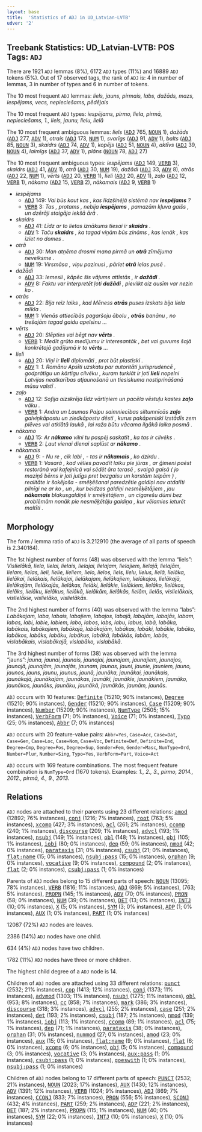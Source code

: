 ```yaml
---
layout: base
title:  'Statistics of ADJ in UD_Latvian-LVTB'
udver: '2'
---
```


## Treebank Statistics: UD_Latvian-LVTB: POS Tags: `ADJ`

There are 1921 `ADJ` lemmas (8%), 6172 `ADJ` types (11%) and 16889 `ADJ` tokens (5%).
Out of 17 observed tags, the rank of `ADJ` is: 4 in number of lemmas, 3 in number of types and 6 in number of tokens.

The 10 most frequent `ADJ` lemmas: <em>liels, jauns, pirmais, labs, dažāds, mazs, iespējams, vecs, nepieciešams, pēdējais</em>

The 10 most frequent `ADJ` types:  <em>iespējams, pirmo, liela, pirmā, nepieciešams, 1., liels, jaunu, lielu, lielā</em>

The 10 most frequent ambiguous lemmas: <em>liels</em> (<tt><a href="lv_lvtb-pos-ADJ.html">ADJ</a></tt> 765, <tt><a href="lv_lvtb-pos-NOUN.html">NOUN</a></tt> 1), <em>dažāds</em> (<tt><a href="lv_lvtb-pos-ADJ.html">ADJ</a></tt> 277, <tt><a href="lv_lvtb-pos-ADV.html">ADV</a></tt> 1), <em>otrais</em> (<tt><a href="lv_lvtb-pos-ADJ.html">ADJ</a></tt> 173, <tt><a href="lv_lvtb-pos-NUM.html">NUM</a></tt> 1), <em>svarīgs</em> (<tt><a href="lv_lvtb-pos-ADJ.html">ADJ</a></tt> 91, <tt><a href="lv_lvtb-pos-ADV.html">ADV</a></tt> 1), <em>balts</em> (<tt><a href="lv_lvtb-pos-ADJ.html">ADJ</a></tt> 85, <tt><a href="lv_lvtb-pos-NOUN.html">NOUN</a></tt> 3), <em>skaidrs</em> (<tt><a href="lv_lvtb-pos-ADJ.html">ADJ</a></tt> 74, <tt><a href="lv_lvtb-pos-ADV.html">ADV</a></tt> 1), <em>kopējs</em> (<tt><a href="lv_lvtb-pos-ADJ.html">ADJ</a></tt> 51, <tt><a href="lv_lvtb-pos-NOUN.html">NOUN</a></tt> 4), <em>aktīvs</em> (<tt><a href="lv_lvtb-pos-ADJ.html">ADJ</a></tt> 39, <tt><a href="lv_lvtb-pos-NOUN.html">NOUN</a></tt> 4), <em>laimīgs</em> (<tt><a href="lv_lvtb-pos-ADJ.html">ADJ</a></tt> 37, <tt><a href="lv_lvtb-pos-ADV.html">ADV</a></tt> 1), <em>plāns</em> (<tt><a href="lv_lvtb-pos-NOUN.html">NOUN</a></tt> 78, <tt><a href="lv_lvtb-pos-ADJ.html">ADJ</a></tt> 27)

The 10 most frequent ambiguous types:  <em>iespējams</em> (<tt><a href="lv_lvtb-pos-ADJ.html">ADJ</a></tt> 149, <tt><a href="lv_lvtb-pos-VERB.html">VERB</a></tt> 3), <em>skaidrs</em> (<tt><a href="lv_lvtb-pos-ADJ.html">ADJ</a></tt> 41, <tt><a href="lv_lvtb-pos-ADV.html">ADV</a></tt> 1), <em>otrā</em> (<tt><a href="lv_lvtb-pos-ADJ.html">ADJ</a></tt> 30, <tt><a href="lv_lvtb-pos-NUM.html">NUM</a></tt> 19), <em>dažādi</em> (<tt><a href="lv_lvtb-pos-ADJ.html">ADJ</a></tt> 33, <tt><a href="lv_lvtb-pos-ADV.html">ADV</a></tt> 8), <em>otrās</em> (<tt><a href="lv_lvtb-pos-ADJ.html">ADJ</a></tt> 22, <tt><a href="lv_lvtb-pos-NUM.html">NUM</a></tt> 1), <em>vērts</em> (<tt><a href="lv_lvtb-pos-ADJ.html">ADJ</a></tt> 20, <tt><a href="lv_lvtb-pos-VERB.html">VERB</a></tt> 1), <em>lieli</em> (<tt><a href="lv_lvtb-pos-ADJ.html">ADJ</a></tt> 20, <tt><a href="lv_lvtb-pos-ADV.html">ADV</a></tt> 1), <em>zaļo</em> (<tt><a href="lv_lvtb-pos-ADJ.html">ADJ</a></tt> 12, <tt><a href="lv_lvtb-pos-VERB.html">VERB</a></tt> 1), <em>nākamo</em> (<tt><a href="lv_lvtb-pos-ADJ.html">ADJ</a></tt> 15, <tt><a href="lv_lvtb-pos-VERB.html">VERB</a></tt> 2), <em>nākamais</em> (<tt><a href="lv_lvtb-pos-ADJ.html">ADJ</a></tt> 9, <tt><a href="lv_lvtb-pos-VERB.html">VERB</a></tt> 1)


* <em>iespējams</em>
  * <tt><a href="lv_lvtb-pos-ADJ.html">ADJ</a></tt> 149: <em>Vai būs kaut kas , kas līdzšinējā sistēmā nav <b>iespējams</b> ?</em>
  * <tt><a href="lv_lvtb-pos-VERB.html">VERB</a></tt> 3: <em>Tas , protams , nebija <b>iespējams</b> , pamazām kļuva gaišs , un dzērāji staigāja iekšā ārā .</em>
* <em>skaidrs</em>
  * <tt><a href="lv_lvtb-pos-ADJ.html">ADJ</a></tt> 41: <em>Līdz ar to lietas iznākums tiesai ir <b>skaidrs</b> .</em>
  * <tt><a href="lv_lvtb-pos-ADV.html">ADV</a></tt> 1: <em>Taču <b>skaidrs</b> , ka tagad viņām būs zināms , kas ienāk , kas iziet no domes .</em>
* <em>otrā</em>
  * <tt><a href="lv_lvtb-pos-ADJ.html">ADJ</a></tt> 30: <em>Man atņēma drosmi mana pirmā un <b>otrā</b> zīmējuma neveiksme .</em>
  * <tt><a href="lv_lvtb-pos-NUM.html">NUM</a></tt> 19: <em>Virsmāsa , viņu pazinusi , pāriet <b>otrā</b> ielas pusē .</em>
* <em>dažādi</em>
  * <tt><a href="lv_lvtb-pos-ADJ.html">ADJ</a></tt> 33: <em>Iemesli , kāpēc šis vājums attīstās , ir <b>dažādi</b> .</em>
  * <tt><a href="lv_lvtb-pos-ADV.html">ADV</a></tt> 8: <em>Faktu var interpretēt ļoti <b>dažādi</b> , pievilkt aiz ausīm var nezin ko .</em>
* <em>otrās</em>
  * <tt><a href="lv_lvtb-pos-ADJ.html">ADJ</a></tt> 22: <em>Bija reiz laiks , kad Mēness <b>otrās</b> puses izskats bija liela mīkla .</em>
  * <tt><a href="lv_lvtb-pos-NUM.html">NUM</a></tt> 1: <em>Vienās attiecībās pagaršoju ābolu , <b>otrās</b> banānu , no trešajām tagad gaidu apelsīnu ...</em>
* <em>vērts</em>
  * <tt><a href="lv_lvtb-pos-ADJ.html">ADJ</a></tt> 20: <em>Slēpties vai bēgt nav <b>vērts</b> .</em>
  * <tt><a href="lv_lvtb-pos-VERB.html">VERB</a></tt> 1: <em>Medīt grūto medījumu ir interesantāk , bet vai guvums šajā konkrētajā gadījumā ir to <b>vērts</b> ...</em>
* <em>lieli</em>
  * <tt><a href="lv_lvtb-pos-ADJ.html">ADJ</a></tt> 20: <em>Viņi ir <b>lieli</b> diplomāti , prot būt plastiski .</em>
  * <tt><a href="lv_lvtb-pos-ADV.html">ADV</a></tt> 1: <em>1. Romānu Apsīti uzskatu par autoritāti jurisprudencē , godprātīgu un kārtīgu cilvēku , kuram turklāt ir ļoti <b>lieli</b> nopelni Latvijas neatkarības atjaunošanā un tiesiskuma nostiprināšanā mūsu valstī .</em>
* <em>zaļo</em>
  * <tt><a href="lv_lvtb-pos-ADJ.html">ADJ</a></tt> 12: <em>Sofija aizskrēja līdz vārtiņiem un pacēla vēstuļu kastes <b>zaļo</b> vāku .</em>
  * <tt><a href="lv_lvtb-pos-VERB.html">VERB</a></tt> 1: <em>Andra un Laumas Paipu saimniecības siltumnīcās <b>zaļo</b> galviņkāpostu un ziedkāpostu dēsti , kurus pakāpeniski izstādīs zem plēves vai atklātā laukā , lai raža būtu vācama ilgākā laika posmā .</em>
* <em>nākamo</em>
  * <tt><a href="lv_lvtb-pos-ADJ.html">ADJ</a></tt> 15: <em>Ar <b>nākamo</b> vilni tu paspēj saskatīt , ka tas ir cilvēks .</em>
  * <tt><a href="lv_lvtb-pos-VERB.html">VERB</a></tt> 2: <em>Ļaut vienai dienai saplūst ar <b>nākamo</b> .</em>
* <em>nākamais</em>
  * <tt><a href="lv_lvtb-pos-ADJ.html">ADJ</a></tt> 9: <em>- Nu re , cik labi , - tas ir <b>nākamais</b> , ko dzirdu .</em>
  * <tt><a href="lv_lvtb-pos-VERB.html">VERB</a></tt> 1: <em>Vasarā , kad vēlies pavadīt laiku pie jūras , ar ģimeni paēst restorānā vai kafejnīcā vai sēdēt āra terasē , svaigā gaisā ( jo maziņš bērns ir ļoti jutīgs pret bezgaisu un karstām telpām ) , realitāte ir šokējoša - smēķēšanai paredzētie galdiņi nav atdalīti pilnīgi ne ar ko , un , kur beidzas galdiņi nesmēķētājiem , jau <b>nākamais</b> blakusgaldiņš ir smēķētājiem , un cigarešu dūmi bez problēmām nonāk pie nesmēķētāju galdiņa , kur vēlamies ieturēt maltīti .</em>

## Morphology

The form / lemma ratio of `ADJ` is 3.212910 (the average of all parts of speech is 2.340184).

The 1st highest number of forms (48) was observed with the lemma “liels”: <em>Vislielākā, liela, lielai, lielais, lielajai, lielajam, lielajiem, lielajā, lielajām, lielam, lielas, lieli, lielie, lieliem, lielo, lielos, liels, lielu, lielus, lielā, lielāka, lielākai, lielākais, lielākajai, lielākajam, lielākajiem, lielākajos, lielākajā, lielākajām, lielākajās, lielākas, lielāki, lielākie, lielākiem, lielāko, lielākos, lielāks, lielāku, lielākus, lielākā, lielākām, lielākās, lielām, lielās, vislielākais, vislielākie, vislielāko, vislielākās</em>.

The 2nd highest number of forms (40) was observed with the lemma “labs”: <em>Labākajam, laba, labais, labajiem, labajos, labajā, labajām, labajās, labam, labas, labi, labie, labiem, labo, labos, labs, labu, labus, labā, labāka, labākais, labākajiem, labākajā, labākajām, labākas, labāki, labākie, labāko, labākos, labāks, labāku, labākus, labākā, labākās, labām, labās, vislabākais, vislabākajā, vislabāko, vislabākā</em>.

The 3rd highest number of forms (38) was observed with the lemma “jauns”: <em>jauna, jaunai, jaunais, jaunajai, jaunajam, jaunajiem, jaunajos, jaunajā, jaunajām, jaunajās, jaunam, jaunas, jauni, jaunie, jauniem, jauno, jaunos, jauns, jaunu, jaunus, jaunā, jaunāka, jaunākai, jaunākais, jaunākajā, jaunākajām, jaunākas, jaunāki, jaunākie, jaunākiem, jaunāko, jaunākos, jaunāks, jaunāku, jaunākā, jaunākās, jaunām, jaunās</em>.

`ADJ` occurs with 10 features: <tt><a href="lv_lvtb-feat-Definite.html">Definite</a></tt> (15210; 90% instances), <tt><a href="lv_lvtb-feat-Degree.html">Degree</a></tt> (15210; 90% instances), <tt><a href="lv_lvtb-feat-Gender.html">Gender</a></tt> (15210; 90% instances), <tt><a href="lv_lvtb-feat-Case.html">Case</a></tt> (15209; 90% instances), <tt><a href="lv_lvtb-feat-Number.html">Number</a></tt> (15209; 90% instances), <tt><a href="lv_lvtb-feat-NumType.html">NumType</a></tt> (2505; 15% instances), <tt><a href="lv_lvtb-feat-VerbForm.html">VerbForm</a></tt> (71; 0% instances), <tt><a href="lv_lvtb-feat-Voice.html">Voice</a></tt> (71; 0% instances), <tt><a href="lv_lvtb-feat-Typo.html">Typo</a></tt> (25; 0% instances), <tt><a href="lv_lvtb-feat-Abbr.html">Abbr</a></tt> (7; 0% instances)

`ADJ` occurs with 20 feature-value pairs: `Abbr=Yes`, `Case=Acc`, `Case=Dat`, `Case=Gen`, `Case=Loc`, `Case=Nom`, `Case=Voc`, `Definite=Def`, `Definite=Ind`, `Degree=Cmp`, `Degree=Pos`, `Degree=Sup`, `Gender=Fem`, `Gender=Masc`, `NumType=Ord`, `Number=Plur`, `Number=Sing`, `Typo=Yes`, `VerbForm=Part`, `Voice=Act`

`ADJ` occurs with 169 feature combinations.
The most frequent feature combination is `NumType=Ord` (1670 tokens).
Examples: <em>1., 2., 3., pirmo, 2014., 2012., pirmā, 4., 9., 2013.</em>


## Relations

`ADJ` nodes are attached to their parents using 23 different relations: <tt><a href="lv_lvtb-dep-amod.html">amod</a></tt> (12892; 76% instances), <tt><a href="lv_lvtb-dep-conj.html">conj</a></tt> (1216; 7% instances), <tt><a href="lv_lvtb-dep-root.html">root</a></tt> (763; 5% instances), <tt><a href="lv_lvtb-dep-xcomp.html">xcomp</a></tt> (427; 3% instances), <tt><a href="lv_lvtb-dep-acl.html">acl</a></tt> (261; 2% instances), <tt><a href="lv_lvtb-dep-ccomp.html">ccomp</a></tt> (240; 1% instances), <tt><a href="lv_lvtb-dep-discourse.html">discourse</a></tt> (209; 1% instances), <tt><a href="lv_lvtb-dep-advcl.html">advcl</a></tt> (193; 1% instances), <tt><a href="lv_lvtb-dep-nsubj.html">nsubj</a></tt> (149; 1% instances), <tt><a href="lv_lvtb-dep-obl.html">obl</a></tt> (148; 1% instances), <tt><a href="lv_lvtb-dep-obj.html">obj</a></tt> (105; 1% instances), <tt><a href="lv_lvtb-dep-iobj.html">iobj</a></tt> (80; 0% instances), <tt><a href="lv_lvtb-dep-dep.html">dep</a></tt> (59; 0% instances), <tt><a href="lv_lvtb-dep-nmod.html">nmod</a></tt> (42; 0% instances), <tt><a href="lv_lvtb-dep-parataxis.html">parataxis</a></tt> (31; 0% instances), <tt><a href="lv_lvtb-dep-csubj.html">csubj</a></tt> (21; 0% instances), <tt><a href="lv_lvtb-dep-flat-name.html">flat:name</a></tt> (15; 0% instances), <tt><a href="lv_lvtb-dep-nsubj-pass.html">nsubj:pass</a></tt> (15; 0% instances), <tt><a href="lv_lvtb-dep-orphan.html">orphan</a></tt> (9; 0% instances), <tt><a href="lv_lvtb-dep-vocative.html">vocative</a></tt> (9; 0% instances), <tt><a href="lv_lvtb-dep-compound.html">compound</a></tt> (2; 0% instances), <tt><a href="lv_lvtb-dep-flat.html">flat</a></tt> (2; 0% instances), <tt><a href="lv_lvtb-dep-csubj-pass.html">csubj:pass</a></tt> (1; 0% instances)

Parents of `ADJ` nodes belong to 15 different parts of speech: <tt><a href="lv_lvtb-pos-NOUN.html">NOUN</a></tt> (13095; 78% instances), <tt><a href="lv_lvtb-pos-VERB.html">VERB</a></tt> (1816; 11% instances), <tt><a href="lv_lvtb-pos-ADJ.html">ADJ</a></tt> (869; 5% instances),  (763; 5% instances), <tt><a href="lv_lvtb-pos-PROPN.html">PROPN</a></tt> (145; 1% instances), <tt><a href="lv_lvtb-pos-ADV.html">ADV</a></tt> (70; 0% instances), <tt><a href="lv_lvtb-pos-PRON.html">PRON</a></tt> (58; 0% instances), <tt><a href="lv_lvtb-pos-NUM.html">NUM</a></tt> (39; 0% instances), <tt><a href="lv_lvtb-pos-DET.html">DET</a></tt> (13; 0% instances), <tt><a href="lv_lvtb-pos-INTJ.html">INTJ</a></tt> (10; 0% instances), <tt><a href="lv_lvtb-pos-X.html">X</a></tt> (5; 0% instances), <tt><a href="lv_lvtb-pos-SYM.html">SYM</a></tt> (3; 0% instances), <tt><a href="lv_lvtb-pos-ADP.html">ADP</a></tt> (1; 0% instances), <tt><a href="lv_lvtb-pos-AUX.html">AUX</a></tt> (1; 0% instances), <tt><a href="lv_lvtb-pos-PART.html">PART</a></tt> (1; 0% instances)

12087 (72%) `ADJ` nodes are leaves.

2386 (14%) `ADJ` nodes have one child.

634 (4%) `ADJ` nodes have two children.

1782 (11%) `ADJ` nodes have three or more children.

The highest child degree of a `ADJ` node is 14.

Children of `ADJ` nodes are attached using 33 different relations: <tt><a href="lv_lvtb-dep-punct.html">punct</a></tt> (2532; 21% instances), <tt><a href="lv_lvtb-dep-cop.html">cop</a></tt> (1413; 12% instances), <tt><a href="lv_lvtb-dep-conj.html">conj</a></tt> (1373; 11% instances), <tt><a href="lv_lvtb-dep-advmod.html">advmod</a></tt> (1303; 11% instances), <tt><a href="lv_lvtb-dep-nsubj.html">nsubj</a></tt> (1275; 11% instances), <tt><a href="lv_lvtb-dep-obl.html">obl</a></tt> (953; 8% instances), <tt><a href="lv_lvtb-dep-cc.html">cc</a></tt> (858; 7% instances), <tt><a href="lv_lvtb-dep-mark.html">mark</a></tt> (386; 3% instances), <tt><a href="lv_lvtb-dep-discourse.html">discourse</a></tt> (318; 3% instances), <tt><a href="lv_lvtb-dep-advcl.html">advcl</a></tt> (255; 2% instances), <tt><a href="lv_lvtb-dep-case.html">case</a></tt> (251; 2% instances), <tt><a href="lv_lvtb-dep-det.html">det</a></tt> (193; 2% instances), <tt><a href="lv_lvtb-dep-csubj.html">csubj</a></tt> (187; 2% instances), <tt><a href="lv_lvtb-dep-nmod.html">nmod</a></tt> (139; 1% instances), <tt><a href="lv_lvtb-dep-iobj.html">iobj</a></tt> (113; 1% instances), <tt><a href="lv_lvtb-dep-ccomp.html">ccomp</a></tt> (89; 1% instances), <tt><a href="lv_lvtb-dep-acl.html">acl</a></tt> (75; 1% instances), <tt><a href="lv_lvtb-dep-dep.html">dep</a></tt> (71; 1% instances), <tt><a href="lv_lvtb-dep-parataxis.html">parataxis</a></tt> (38; 0% instances), <tt><a href="lv_lvtb-dep-orphan.html">orphan</a></tt> (31; 0% instances), <tt><a href="lv_lvtb-dep-nummod.html">nummod</a></tt> (27; 0% instances), <tt><a href="lv_lvtb-dep-amod.html">amod</a></tt> (23; 0% instances), <tt><a href="lv_lvtb-dep-aux.html">aux</a></tt> (15; 0% instances), <tt><a href="lv_lvtb-dep-flat-name.html">flat:name</a></tt> (9; 0% instances), <tt><a href="lv_lvtb-dep-flat.html">flat</a></tt> (6; 0% instances), <tt><a href="lv_lvtb-dep-xcomp.html">xcomp</a></tt> (6; 0% instances), <tt><a href="lv_lvtb-dep-obj.html">obj</a></tt> (5; 0% instances), <tt><a href="lv_lvtb-dep-compound.html">compound</a></tt> (3; 0% instances), <tt><a href="lv_lvtb-dep-vocative.html">vocative</a></tt> (3; 0% instances), <tt><a href="lv_lvtb-dep-aux-pass.html">aux:pass</a></tt> (1; 0% instances), <tt><a href="lv_lvtb-dep-csubj-pass.html">csubj:pass</a></tt> (1; 0% instances), <tt><a href="lv_lvtb-dep-goeswith.html">goeswith</a></tt> (1; 0% instances), <tt><a href="lv_lvtb-dep-nsubj-pass.html">nsubj:pass</a></tt> (1; 0% instances)

Children of `ADJ` nodes belong to 17 different parts of speech: <tt><a href="lv_lvtb-pos-PUNCT.html">PUNCT</a></tt> (2532; 21% instances), <tt><a href="lv_lvtb-pos-NOUN.html">NOUN</a></tt> (2023; 17% instances), <tt><a href="lv_lvtb-pos-AUX.html">AUX</a></tt> (1430; 12% instances), <tt><a href="lv_lvtb-pos-ADV.html">ADV</a></tt> (1391; 12% instances), <tt><a href="lv_lvtb-pos-VERB.html">VERB</a></tt> (1024; 9% instances), <tt><a href="lv_lvtb-pos-ADJ.html">ADJ</a></tt> (869; 7% instances), <tt><a href="lv_lvtb-pos-CCONJ.html">CCONJ</a></tt> (833; 7% instances), <tt><a href="lv_lvtb-pos-PRON.html">PRON</a></tt> (556; 5% instances), <tt><a href="lv_lvtb-pos-SCONJ.html">SCONJ</a></tt> (432; 4% instances), <tt><a href="lv_lvtb-pos-PART.html">PART</a></tt> (259; 2% instances), <tt><a href="lv_lvtb-pos-ADP.html">ADP</a></tt> (221; 2% instances), <tt><a href="lv_lvtb-pos-DET.html">DET</a></tt> (187; 2% instances), <tt><a href="lv_lvtb-pos-PROPN.html">PROPN</a></tt> (115; 1% instances), <tt><a href="lv_lvtb-pos-NUM.html">NUM</a></tt> (40; 0% instances), <tt><a href="lv_lvtb-pos-SYM.html">SYM</a></tt> (22; 0% instances), <tt><a href="lv_lvtb-pos-INTJ.html">INTJ</a></tt> (10; 0% instances), <tt><a href="lv_lvtb-pos-X.html">X</a></tt> (10; 0% instances)

